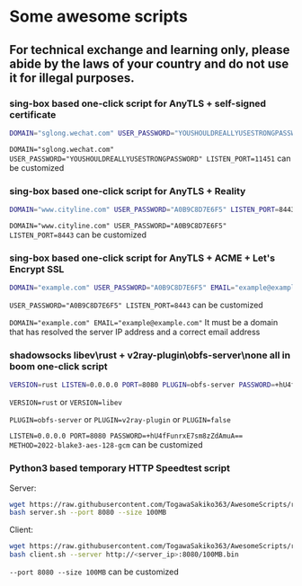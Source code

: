 # Some awesome scripts 

## For technical exchange and learning only, please abide by the laws of your country and do not use it for illegal purposes.

 ### sing-box based one-click script for AnyTLS + self-signed certificate
 
```bash
DOMAIN="sglong.wechat.com" USER_PASSWORD="YOUSHOULDREALLYUSESTRONGPASSWORD" LISTEN_PORT=11451 bash <(curl -sL https://raw.githubusercontent.com/TogawaSakiko363/AwesomeScripts/refs/heads/main/proxy.sh/sing-box_anytls.sh) install
```
  
`DOMAIN="sglong.wechat.com" USER_PASSWORD="YOUSHOULDREALLYUSESTRONGPASSWORD" LISTEN_PORT=11451` can be customized

 ### sing-box based one-click script for AnyTLS + Reality
 
```bash
DOMAIN="www.cityline.com" USER_PASSWORD="A0B9C8D7E6F5" LISTEN_PORT=8443 bash <(curl -sL https://raw.githubusercontent.com/TogawaSakiko363/AwesomeScripts/refs/heads/main/proxy.sh/sing-box_anytls_reality.sh) install
```

`DOMAIN="www.cityline.com" USER_PASSWORD="A0B9C8D7E6F5" LISTEN_PORT=8443` can be customized

 ### sing-box based one-click script for AnyTLS + ACME + Let's Encrypt SSL
 
```bash
DOMAIN="example.com" USER_PASSWORD="A0B9C8D7E6F5" EMAIL="example@example.com" LISTEN_PORT=8443 bash <(curl -sL https://raw.githubusercontent.com/TogawaSakiko363/AwesomeScripts/refs/heads/main/proxy.sh/sing-box_acme.sh) install
```
`USER_PASSWORD="A0B9C8D7E6F5" LISTEN_PORT=8443` can be customized

`DOMAIN="example.com" EMAIL="example@example.com"` It must be a domain that has resolved the server IP address and a correct email address

 ### shadowsocks libev\rust + v2ray-plugin\obfs-server\none all in boom one-click script

 ```bash
VERSION=rust LISTEN=0.0.0.0 PORT=8080 PLUGIN=obfs-server PASSWORD=+hU4fFunrxE7sm8zZdAmuA== METHOD=2022-blake3-aes-128-gcm bash <(curl -sL https://raw.githubusercontent.com/TogawaSakiko363/AwesomeScripts/refs/heads/main/proxy.sh/shadowsocks.sh) install
```

`VERSION=rust` or `VERSION=libev`

`PLUGIN=obfs-server` or `PLUGIN=v2ray-plugin` or `PLUGIN=false`

`LISTEN=0.0.0.0 PORT=8080 PASSWORD=+hU4fFunrxE7sm8zZdAmuA== METHOD=2022-blake3-aes-128-gcm` can be customized

 ### Python3 based temporary HTTP Speedtest script

Server:
  ```bash
wget https://raw.githubusercontent.com/TogawaSakiko363/AwesomeScripts/refs/heads/main/speedtest.sh/server.sh && \
bash server.sh --port 8080 --size 100MB
```

Client:
  ```bash
wget https://raw.githubusercontent.com/TogawaSakiko363/AwesomeScripts/refs/heads/main/speedtest.sh/client.sh && \
bash client.sh --server http://<server_ip>:8080/100MB.bin
```

`--port 8080 --size 100MB` can be customized



